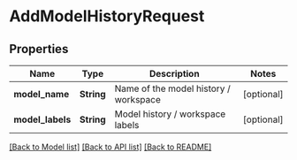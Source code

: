 # AddModelHistoryRequest

## Properties

Name | Type | Description | Notes
------------ | ------------- | ------------- | -------------
**model_name** | **String** | Name of the model history / workspace | [optional] 
**model_labels** | **String** | Model history / workspace labels | [optional] 

[[Back to Model list]](../README.md#documentation-for-models) [[Back to API list]](../README.md#documentation-for-api-endpoints) [[Back to README]](../README.md)


